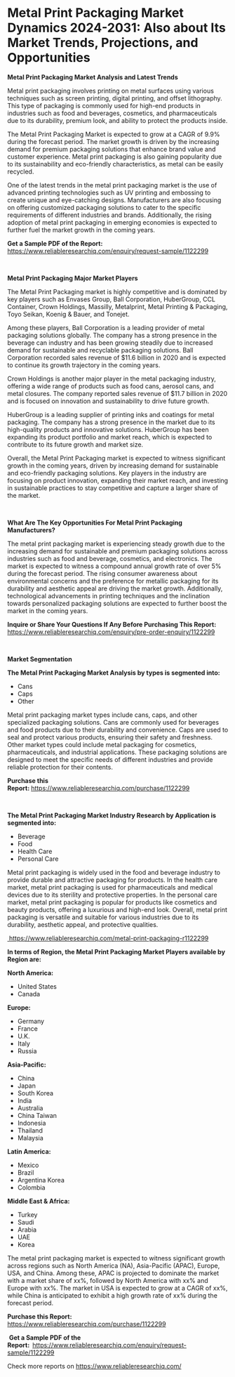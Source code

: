 <p><h1>Metal Print Packaging Market Dynamics 2024-2031: Also about Its Market Trends, Projections, and Opportunities</h1></p><p><strong>Metal Print Packaging Market Analysis and Latest Trends</strong></p>
<p><p>Metal print packaging involves printing on metal surfaces using various techniques such as screen printing, digital printing, and offset lithography. This type of packaging is commonly used for high-end products in industries such as food and beverages, cosmetics, and pharmaceuticals due to its durability, premium look, and ability to protect the products inside.</p><p>The Metal Print Packaging Market is expected to grow at a CAGR of 9.9% during the forecast period. The market growth is driven by the increasing demand for premium packaging solutions that enhance brand value and customer experience. Metal print packaging is also gaining popularity due to its sustainability and eco-friendly characteristics, as metal can be easily recycled.</p><p>One of the latest trends in the metal print packaging market is the use of advanced printing technologies such as UV printing and embossing to create unique and eye-catching designs. Manufacturers are also focusing on offering customized packaging solutions to cater to the specific requirements of different industries and brands. Additionally, the rising adoption of metal print packaging in emerging economies is expected to further fuel the market growth in the coming years.</p></p>
<p><strong>Get a Sample PDF of the Report:&nbsp;</strong> <a href="https://www.reliableresearchiq.com/enquiry/request-sample/1122299">https://www.reliableresearchiq.com/enquiry/request-sample/1122299</a></p>
<p>&nbsp;</p>
<p><strong>Metal Print Packaging Major Market Players</strong></p>
<p><p>The Metal Print Packaging market is highly competitive and is dominated by key players such as Envases Group, Ball Corporation, HuberGroup, CCL Container, Crown Holdings, Massilly, Metalprint, Metal Printing & Packaging, Toyo Seikan, Koenig & Bauer, and Tonejet.</p><p>Among these players, Ball Corporation is a leading provider of metal packaging solutions globally. The company has a strong presence in the beverage can industry and has been growing steadily due to increased demand for sustainable and recyclable packaging solutions. Ball Corporation recorded sales revenue of $11.6 billion in 2020 and is expected to continue its growth trajectory in the coming years.</p><p>Crown Holdings is another major player in the metal packaging industry, offering a wide range of products such as food cans, aerosol cans, and metal closures. The company reported sales revenue of $11.7 billion in 2020 and is focused on innovation and sustainability to drive future growth.</p><p>HuberGroup is a leading supplier of printing inks and coatings for metal packaging. The company has a strong presence in the market due to its high-quality products and innovative solutions. HuberGroup has been expanding its product portfolio and market reach, which is expected to contribute to its future growth and market size.</p><p>Overall, the Metal Print Packaging market is expected to witness significant growth in the coming years, driven by increasing demand for sustainable and eco-friendly packaging solutions. Key players in the industry are focusing on product innovation, expanding their market reach, and investing in sustainable practices to stay competitive and capture a larger share of the market.</p></p>
<p>&nbsp;</p>
<p><strong>What Are The Key Opportunities For Metal Print Packaging Manufacturers?</strong></p>
<p><p>The metal print packaging market is experiencing steady growth due to the increasing demand for sustainable and premium packaging solutions across industries such as food and beverage, cosmetics, and electronics. The market is expected to witness a compound annual growth rate of over 5% during the forecast period. The rising consumer awareness about environmental concerns and the preference for metallic packaging for its durability and aesthetic appeal are driving the market growth. Additionally, technological advancements in printing techniques and the inclination towards personalized packaging solutions are expected to further boost the market in the coming years.</p></p>
<p><strong>Inquire or Share Your Questions If Any Before Purchasing This Report:</strong> <a href="https://www.reliableresearchiq.com/enquiry/pre-order-enquiry/1122299">https://www.reliableresearchiq.com/enquiry/pre-order-enquiry/1122299</a></p>
<p>&nbsp;</p>
<p><strong>Market Segmentation</strong></p>
<p><strong>The Metal Print Packaging Market Analysis by types is segmented into:</strong></p>
<p><ul><li>Cans</li><li>Caps</li><li>Other</li></ul></p>
<p><p>Metal print packaging market types include cans, caps, and other specialized packaging solutions. Cans are commonly used for beverages and food products due to their durability and convenience. Caps are used to seal and protect various products, ensuring their safety and freshness. Other market types could include metal packaging for cosmetics, pharmaceuticals, and industrial applications. These packaging solutions are designed to meet the specific needs of different industries and provide reliable protection for their contents.</p></p>
<p><strong>Purchase this Report:&nbsp;</strong><a href="https://www.reliableresearchiq.com/purchase/1122299">https://www.reliableresearchiq.com/purchase/1122299</a></p>
<p>&nbsp;</p>
<p><strong>The Metal Print Packaging Market Industry Research by Application is segmented into:</strong></p>
<p><ul><li>Beverage</li><li>Food</li><li>Health Care</li><li>Personal Care</li></ul></p>
<p><p>Metal print packaging is widely used in the food and beverage industry to provide durable and attractive packaging for products. In the health care market, metal print packaging is used for pharmaceuticals and medical devices due to its sterility and protective properties. In the personal care market, metal print packaging is popular for products like cosmetics and beauty products, offering a luxurious and high-end look. Overall, metal print packaging is versatile and suitable for various industries due to its durability, aesthetic appeal, and protective qualities.</p></p>
<p><a href="https://www.reliableresearchiq.com/metal-print-packaging-r1122299">&nbsp;https://www.reliableresearchiq.com/metal-print-packaging-r1122299</a></p>
<p><strong>In terms of Region, the Metal Print Packaging Market Players available by Region are:</strong></p>
<p>
    <p> <strong> North America: </strong>
        <ul>
            <li>United States</li>
            <li>Canada</li>
        </ul>
        </p> 
    <p> <strong> Europe: </strong>
        <ul>
            <li>Germany</li>
            <li>France</li>
            <li>U.K.</li>
            <li>Italy</li>
            <li>Russia</li>
        </ul>
        </p> 
    <p> <strong> Asia-Pacific: </strong>
        <ul>
            <li>China</li>
            <li>Japan</li>
            <li>South Korea</li>
            <li>India</li>
            <li>Australia</li>
            <li>China Taiwan</li>
            <li>Indonesia</li>
            <li>Thailand</li>
            <li>Malaysia</li>
        </ul>
        </p> 
    <p> <strong> Latin America: </strong>
        <ul>
            <li>Mexico</li>
            <li>Brazil</li>
            <li>Argentina Korea</li>
            <li>Colombia</li>
        </ul>
        </p> 
    <p> <strong> Middle East & Africa: </strong>
        <ul>
            <li>Turkey</li>
            <li>Saudi</li>
            <li>Arabia</li>
            <li>UAE</li>
            <li>Korea</li>
        </ul>
    </p>
    </p>
<p><p>The metal print packaging market is expected to witness significant growth across regions such as North America (NA), Asia-Pacific (APAC), Europe, USA, and China. Among these, APAC is projected to dominate the market with a market share of xx%, followed by North America with xx% and Europe with xx%. The market in USA is expected to grow at a CAGR of xx%, while China is anticipated to exhibit a high growth rate of xx% during the forecast period.</p></p>
<p><strong>Purchase this Report: </strong><a href="https://www.reliableresearchiq.com/purchase/1122299">https://www.reliableresearchiq.com/purchase/1122299</a></p>
<p>&nbsp;<strong>Get a Sample PDF of the Report:&nbsp;&nbsp;</strong><a href="https://www.reliableresearchiq.com/enquiry/request-sample/1122299">https://www.reliableresearchiq.com/enquiry/request-sample/1122299</a></p>
<p><strong></strong></p>
<p>Check more reports on <a href="https://www.reliableresearchiq.com/">https://www.reliableresearchiq.com/</a></p>